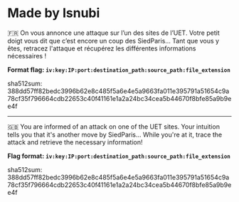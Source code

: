 # Made by Isnubi

🇫🇷 On vous annonce une attaque sur l’un des sites de l’UET. Votre petit doigt vous dit que c’est encore un coup des SiedParis… Tant que vous y êtes, retracez l'attaque et récupérez les différentes informations nécessaires !

**Format flag: `iv:key:IP:port:destination_path:source_path:file_extension`**


sha512sum: 388dd57ff82bedc3996b62e8c485f5a6e4e5a9663fa011e395791a51654c9a78cf35f796664cdb22653c40f41161e1a2a24bc34cea5b44670f8bfe85a9b9ee4f

--------------------------------------------------------------------------------------------------------------

🇬🇧 You are informed of an attack on one of the UET sites. Your intuition tells you that it's another move by SiedParis... While you're at it, trace the attack and retrieve the necessary information!

**Flag format: `iv:key:IP:port:destination_path:source_path:file_extension`**


sha512sum: 388dd57ff82bedc3996b62e8c485f5a6e4e5a9663fa011e395791a51654c9a78cf35f796664cdb22653c40f41161e1a2a24bc34cea5b44670f8bfe85a9b9ee4f

